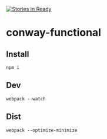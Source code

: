 [![Stories in Ready](https://badge.waffle.io/pietgeursen/conway-functional.png?label=ready&title=Ready)](https://waffle.io/pietgeursen/conway-functional)
# conway-functional

## Install 
 `npm i`
 
## Dev
 `webpack --watch`
 
## Dist
 `webpack --optimize-minimize`
